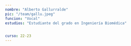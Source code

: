 ```yaml
---
nombre: "Alberto Gallurralde"
pic: "/team/gallu.jpeg"
funcion: "Vocal"
estudios: "Estudiante del grado en Ingeniería Biomédica"


curso: 22-23
---
```

